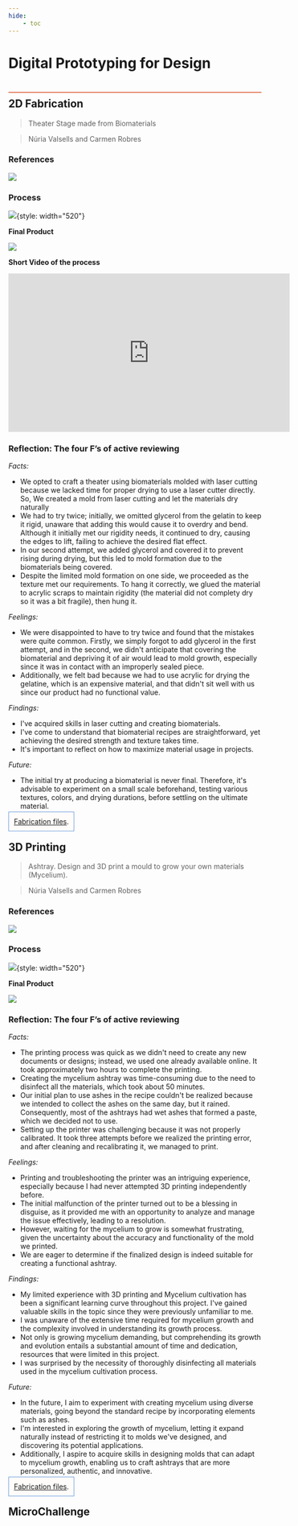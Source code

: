 ```yaml
---
hide:
    - toc
---
```


# Digital Prototyping for Design
<div style="height:2px; background-color: #E17858; margin-top: 40px; margin-bottom: -20px;"></div>

## 2D Fabrication
> Theater Stage made from Biomaterials

> Núria Valsells and Carmen Robres

### References
![](../../images\term2\Fabrication\Refes.jpg) 

### Process
![](../../images\term2\Fabrication\FABRICATION.jpg){style: width="520"}

**Final Product**

![](../../images\term2\Fabrication\FABRICATION2.jpg)

**Short Video of the process**
<iframe width="560" height="315" src="https://www.youtube.com/embed/0cLL_Nu7nfY?si=5yCwepf1wE0ZHRyy" title="YouTube video player" frameborder="0" allow="accelerometer; autoplay; clipboard-write; encrypted-media; gyroscope; picture-in-picture; web-share" allowfullscreen></iframe>

### Reflection: The four F’s of active reviewing
 *Facts:* 

- We opted to craft a theater using biomaterials molded with laser cutting because we lacked time for proper drying to use a laser cutter directly. So, We created a mold from laser cutting and let the materials dry naturally
- We had to try twice; initially, we omitted glycerol from the gelatin to keep it rigid, unaware that adding this would cause it to overdry and bend. Although it initially met our rigidity needs, it continued to dry, causing the edges to lift, failing to achieve the desired flat effect.
- In our second attempt, we added glycerol and covered it to prevent rising during drying, but this led to mold formation due to the biomaterials being covered. 
- Despite the limited mold formation on one side, we proceeded as the texture met our requirements. To hang it correctly, we glued the material to acrylic scraps to maintain rigidity (the material did not complety dry so it was a bit fragile), then hung it.

 *Feelings:* 

 - We were disappointed to have to try twice and found that the mistakes were quite common. Firstly, we simply forgot to add glycerol in the first attempt, and in the second, we didn't anticipate that covering the biomaterial and depriving it of air would lead to mold growth, especially since it was in contact with an improperly sealed piece.
 - Additionally, we felt bad because we had to use acrylic for drying the gelatine, which is an expensive material, and that didn't sit well with us since our product had no functional value.

 *Findings:* 

- I've acquired skills in laser cutting and creating biomaterials. 
- I've come to understand that biomaterial recipes are straightforward, yet achieving the desired strength and texture takes time. 
- It's important to reflect on how to maximize material usage in projects.

 *Future:* 

 - The initial try at producing a biomaterial is never final. Therefore, it's advisable to experiment on a small scale beforehand, testing various textures, colors, and drying durations, before settling on the ultimate material.
 
<span style="background-color: #FFFCFA; padding: 10px; border: 1px solid #699ADA;"> [Fabrication files](https://drive.google.com/drive/folders/1ePaPlaMClO6WwB8KC66vz0l6MqG6qOfN?usp=sharing).</span>

## 3D Printing
> Ashtray. Design and 3D print a mould to grow your own materials (Mycelium).

> Núria Valsells and Carmen Robres

### References
![](../../images\term2\Fabrication\Refes3D.jpg) 

### Process
![](../../images\term2\Fabrication\FABRICATION3D.jpg){style: width="520"}

**Final Product**

![](../../images\term2\Fabrication\FABRICATION23D.jpg)

### Reflection: The four F’s of active reviewing

*Facts:* 

- The printing process was quick as we didn't need to create any new documents or designs; instead, we used one already available online. It took approximately two hours to complete the printing.
- Creating the mycelium ashtray was time-consuming due to the need to disinfect all the materials, which took about 50 minutes.
- Our initial plan to use ashes in the recipe couldn't be realized because we intended to collect the ashes on the same day, but it rained. Consequently, most of the ashtrays had wet ashes that formed a paste, which we decided not to use.
- Setting up the printer was challenging because it was not properly calibrated. It took three attempts before we realized the printing error, and after cleaning and recalibrating it, we managed to print.

*Feelings:* 

- Printing and troubleshooting the printer was an intriguing experience, especially because I had never attempted 3D printing independently before.
- The initial malfunction of the printer turned out to be a blessing in disguise, as it provided me with an opportunity to analyze and manage the issue effectively, leading to a resolution.
- However, waiting for the mycelium to grow is somewhat frustrating, given the uncertainty about the accuracy and functionality of the mold we printed.
- We are eager to determine if the finalized design is indeed suitable for creating a functional ashtray.

*Findings:* 

- My limited experience with 3D printing and Mycelium cultivation has been a significant learning curve throughout this project. I've gained valuable skills in the topic since they were previously unfamiliar to me.
- I was unaware of the extensive time required for mycelium growth and the complexity involved in understanding its growth process.
- Not only is growing mycelium demanding, but comprehending its growth and evolution entails a substantial amount of time and dedication, resources that were limited in this project.
- I was surprised by the necessity of thoroughly disinfecting all materials used in the mycelium cultivation process.

*Future:* 

- In the future, I aim to experiment with creating mycelium using diverse materials, going beyond the standard recipe by incorporating elements such as ashes.
- I'm interested in exploring the growth of mycelium, letting it expand naturally instead of restricting it to molds we've designed, and discovering its potential applications.
- Additionally, I aspire to acquire skills in designing molds that can adapt to mycelium growth, enabling us to craft ashtrays that are more personalized, authentic, and innovative.

<span style="background-color: #FFFCFA; padding: 10px; border: 1px solid #699ADA;"> [Fabrication files](https://cults3d.com/en/3d-model/home/drop-ashtray).</span>


## MicroChallenge
